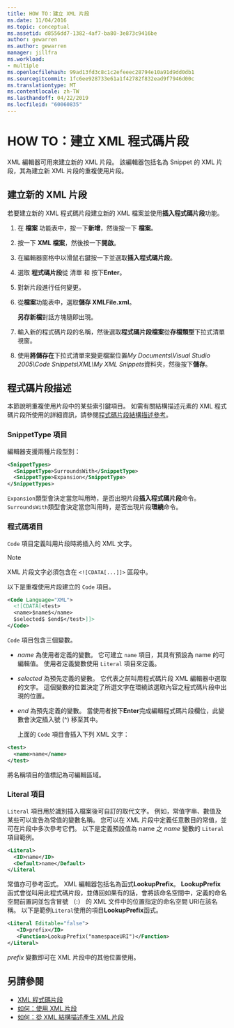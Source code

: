 ```yaml
---
title: HOW TO：建立 XML 片段
ms.date: 11/04/2016
ms.topic: conceptual
ms.assetid: d8556dd7-1382-4af7-ba80-3e873c9416be
author: gewarren
ms.author: gewarren
manager: jillfra
ms.workload:
- multiple
ms.openlocfilehash: 99ad13fd3c8c1c2efeeec28794e10a91d9dd0db1
ms.sourcegitcommit: 1fc6ee928733e61a1f42782f832ead9f7946d00c
ms.translationtype: MT
ms.contentlocale: zh-TW
ms.lasthandoff: 04/22/2019
ms.locfileid: "60060835"
---
```

# <a name="how-to-create-xml-snippets"></a>HOW TO：建立 XML 程式碼片段

XML 編輯器可用來建立新的 XML 片段。 該編輯器包括名為 Snippet 的 XML 片段，其為建立新 XML 片段的重複使用片段。

## <a name="to-create-a-new-xml-snippet"></a>建立新的 XML 片段

 若要建立新的 XML 程式碼片段建立新的 XML 檔案並使用**插入程式碼片段**功能。

1. 在 **檔案** 功能表中，按一下**新增**，然後按一下 **檔案**。

2. 按一下  **XML 檔案**，然後按一下**開啟**。

3. 在編輯器窗格中以滑鼠右鍵按一下並選取**插入程式碼片段**。

4. 選取 **程式碼片段**從 清單 和 按下**Enter**。

5. 對新片段進行任何變更。

6. 從**檔案**功能表中，選取**儲存 XMLFile.xml**。

     **另存新檔**對話方塊隨即出現。

7. 輸入新的程式碼片段的名稱，然後選取**程式碼片段檔案**從**存檔類型**下拉式清單 視窗。

8. 使用**將儲存在**下拉式清單來變更檔案位置*My Documents\Visual Studio 2005\Code Snippets\XML\My XML Snippets*資料夾，然後按下**儲存**。

## <a name="snippet-description"></a>程式碼片段描述

 本節說明重複使用片段中的某些索引鍵項目。 如需有關結構描述元素的 XML 程式碼片段所使用的詳細資訊，請參閱[程式碼片段結構描述參考](../ide/code-snippets-schema-reference.md)。

### <a name="snippettype-element"></a>SnippetType 項目

 編輯器支援兩種片段型別：

```xml
<SnippetTypes>
  <SnippetType>SurroundsWith</SnippetType>
  <SnippetType>Expansion</SnippetType>
</SnippetTypes>
```

 `Expansion`類型會決定當您叫用時，是否出現片段**插入程式碼片段**命令。 `SurroundsWith`類型會決定當您叫用時，是否出現片段**環繞**命令。

### <a name="code-element"></a>程式碼項目

 `Code` 項目定義叫用片段時將插入的 XML 文字。

> [!NOTE]
> XML 片段文字必須包含在 `<![CDATA[...]]>` 區段中。

 以下是重複使用片段建立的 `Code` 項目。

```xml
<Code Language="XML">
  <![CDATA[<test>
  <name>$name$</name>
  $selected$ $end$</test>]]>
</Code>
```

 `Code` 項目包含三個變數。

- $name$ 為使用者定義的變數。 它可建立 `name` 項目，其具有預設為 name 的可編輯值。 使用者定義變數使用 `Literal` 項目來定義。

- $selected$ 為預先定義的變數。 它代表之前叫用程式碼片段 XML 編輯器中選取的文字。 這個變數的位置決定了所選文字在環繞該選取內容之程式碼片段中出現的位置。

- $end$ 為預先定義的變數。 當使用者按下**Enter**完成編輯程式碼片段欄位，此變數會決定插入號 (^) 移至其中。

  上面的 `Code` 項目會插入下列 XML 文字：

```xml
<test>
  <name>name</name>
</test>
```

 將名稱項目的值標記為可編輯區域。

### <a name="literal-element"></a>Literal 項目

 `Literal` 項目用於識別插入檔案後可自訂的取代文字。 例如，常值字串、數值及某些可以宣告為常值的變數名稱。 您可以在 XML 片段中定義任意數目的常值，並可在片段中多次參考它們。 以下是定義預設值為 name 之 $name$ 變數的 `Literal` 項目範例。

```xml
<Literal>
  <ID>name</ID>
  <Default>name</Default>
</Literal
```

 常值亦可參考函式。 XML 編輯器包括名為函式**LookupPrefix**。 **LookupPrefix**函式會從叫用此程式碼片段，並傳回如果有的話，會將該命名空間中，定義的命名空間前置詞並包含冒號 （:） 的 XML 文件中的位置指定的命名空間 URI在該名稱。 以下是範例`Literal`使用的項目**LookupPrefix**函式。

```xml
<Literal Editable="false">
   <ID>prefix</ID>
   <Function>LookupPrefix("namespaceURI")</Function>
</Literal>
```

 $prefix$ 變數即可在 XML 片段中的其他位置使用。

## <a name="see-also"></a>另請參閱

- [XML 程式碼片段](../xml-tools/xml-snippets.md)
- [如何：使用 XML 片段](../xml-tools/how-to-use-xml-snippets.md)
- [如何：從 XML 結構描述產生 XML 片段](../xml-tools/how-to-generate-an-xml-snippet-from-an-xml-schema.md)